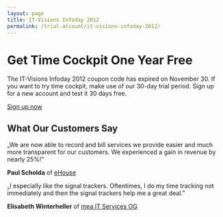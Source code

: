 ```yaml
---
layout: page
title: IT-Visions Infoday 2012
permalink: /trial-account/it-visions-infoday-2012/
---
```


<h1 xmlns="http://www.w3.org/1999/xhtml">Get Time Cockpit One Year Free</h1><p xmlns="http://www.w3.org/1999/xhtml">The IT-Visions Infoday 2012 coupon code has expired on November 30. If you want to try time cockpit, make use of our 30-day trial period. Sign up for a new account and test it 30 days free.</p><p class="textaligncenter" xmlns="http://www.w3.org/1999/xhtml">
  <a href="{{site.baseurl}}/create-trial-account/" class="linkButton">Sign up now</a>
</p><h2 xmlns="http://www.w3.org/1999/xhtml">What Our Customers Say</h2><p class="quote" xmlns="http://www.w3.org/1999/xhtml">
  <span class="quote">„</span>We are now able to record and bill services we provide easier and much more transparent for our customers. We experienced a gain in revenue by nearly 25%!<span class="quote">”</span></p><p class="customer" xmlns="http://www.w3.org/1999/xhtml">
  <strong>Paul Scholda</strong> of <a href="http://www.ehouse.at" target="_blank">eHouse</a></p><p class="quote" xmlns="http://www.w3.org/1999/xhtml">
  <span class="quote">„</span>I especially like the signal trackers. Oftentimes, I do my time tracking not immediately and then the signal trackers help me a great deal.<span class="quote">”</span></p><p class="customer" xmlns="http://www.w3.org/1999/xhtml">
  <strong>Elisabeth Winterheller</strong> of <a href="http://www.mea-it.com/" target="_blank">mea IT Services OG</a></p>